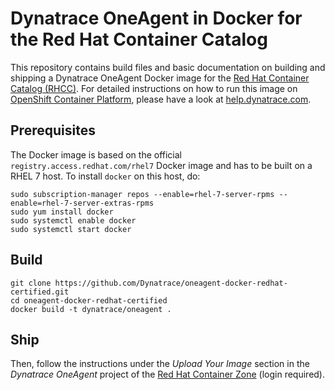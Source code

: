 # Dynatrace OneAgent in Docker for the Red Hat Container Catalog

This repository contains build files and basic documentation on building and shipping a Dynatrace OneAgent Docker image for the [Red Hat Container Catalog (RHCC)](). For detailed instructions on how to run this image on [OpenShift Container Platform](https://www.openshift.com/container-platform/), please have a look at [help.dynatrace.com](https://help.dynatrace.com/infrastructure-monitoring/containers/how-do-i-monitor-openshift-container-platform/).

## Prerequisites

The Docker image is based on the official `registry.access.redhat.com/rhel7` Docker image and has to be built on a RHEL 7 host. To install `docker` on this host, do:

```
sudo subscription-manager repos --enable=rhel-7-server-rpms --enable=rhel-7-server-extras-rpms
sudo yum install docker
sudo systemctl enable docker
sudo systemctl start docker
```

## Build

```
git clone https://github.com/Dynatrace/oneagent-docker-redhat-certified.git
cd oneagent-docker-redhat-certified
docker build -t dynatrace/oneagent .
```

## Ship

Then, follow the instructions under the *Upload Your Image* section in the *Dynatrace OneAgent* project of the [Red Hat Container Zone](https://connect.redhat.com/zones/containers) (login required).
